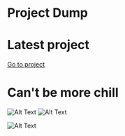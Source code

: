 # Project Dump
# Latest project 
[Go to project](https://github.com/McYum/Project_Dump/tree/main/Java/Plain/HelloWebApp)
# Can't be more chill

![Alt Text](https://gyazo.com/468c35f1387df054780971e53d554a68.gif)
![Alt Text](https://gyazo.com/468c35f1387df054780971e53d554a68.gif)

![Alt Text](https://github.com/McYum/Project_Dump/blob/main/thisgoeshard.gif)
